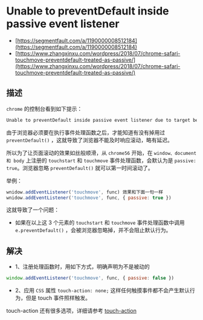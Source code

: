 # Unable to preventDefault inside passive event listener

- [https://segmentfault.com/a/1190000008512184](https://segmentfault.com/a/1190000008512184)
- [https://www.zhangxinxu.com/wordpress/2018/07/chrome-safari-touchmove-preventdefault-treated-as-passive/](https://www.zhangxinxu.com/wordpress/2018/07/chrome-safari-touchmove-preventdefault-treated-as-passive/)

## 描述

`chrome` 的控制台看到如下提示：

```html
Unable to preventDefault inside passive event listener due to target being treated as passive. See https://www.chromestatus.com/features/5093566007214080
```

由于浏览器必须要在执行事件处理函数之后，才能知道有没有掉用过 `preventDefault()` ，这就导致了浏览器不能及时响应滚动，略有延迟。

所以为了让页面滚动的效果如丝般顺滑，从 `chrome56` 开始，在 `window、document 和 body` 上注册的 `touchstart` 和 `touchmove` 事件处理函数，会默认为是 `passive: true`。浏览器忽略 `preventDefault()` 就可以第一时间滚动了。

举例：

```js
wnidow.addEventListener('touchmove', func) 效果和下面一句一样
wnidow.addEventListener('touchmove', func, { passive: true })
```

这就导致了一个问题：

- 如果在以上这 3 个元素的 `touchstart` 和 `touchmove` 事件处理函数中调用 `e.preventDefault()` ，会被浏览器忽略掉，并不会阻止默认行为。

## 解决

- 1、注册处理函数时，用如下方式，明确声明为不是被动的

```js
window.addEventListener('touchmove', func, { passive: false })
```

- 2、应用 `CSS` 属性 `touch-action: none;` 这样任何触摸事件都不会产生默认行为，但是 touch 事件照样触发。

touch-action 还有很多选项，详细请参考 [touch-action](https://w3c.github.io/pointerevents/#the-touch-action-css-property)